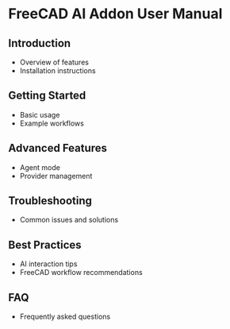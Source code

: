 # FreeCAD AI Addon User Manual

## Introduction
- Overview of features
- Installation instructions

## Getting Started
- Basic usage
- Example workflows

## Advanced Features
- Agent mode
- Provider management

## Troubleshooting
- Common issues and solutions

## Best Practices
- AI interaction tips
- FreeCAD workflow recommendations

## FAQ
- Frequently asked questions

